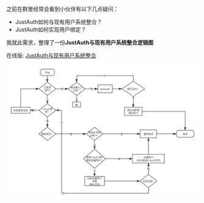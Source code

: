 
之前在群里经常会看到小伙伴有以下几点疑问：

- JustAuth如何与现有用户系统整合？
- JustAuth如何实现用户绑定？

我就此需求，整理了一份**JustAuth与现有用户系统整合逻辑图**

在线版: [JustAuth与现有用户系统整合](https://www.processon.com/diagraming/5e71db28e4b03b9965216271)

![JustAuth与现有用户系统整合](../_media/extended/justauth_integrated_with_the_existing_account_system.png)

